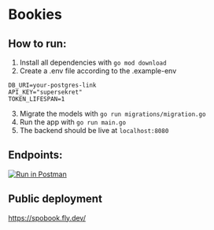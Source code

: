 # Bookies
## How to run:
1. Install all dependencies with `go mod download`
2. Create a .env file according to the .example-env
```env
DB_URI=your-postgres-link
API_KEY="supersekret"
TOKEN_LIFESPAN=1
```
3. Migrate the models with `go run migrations/migration.go`
4. Run the app with `go run main.go`
5. The backend should be live at `localhost:8080`
## Endpoints:
[![Run in Postman](https://run.pstmn.io/button.svg)](https://app.getpostman.com/run-collection/22341383-48b44295-ed44-4ec7-8318-bdc05a991852?action=collection%2Ffork&source=rip_markdown&collection-url=entityId%3D22341383-48b44295-ed44-4ec7-8318-bdc05a991852%26entityType%3Dcollection%26workspaceId%3D8f1d0273-aa92-4236-b8c5-4894eae0a5b7)

## Public deployment
https://spobook.fly.dev/
